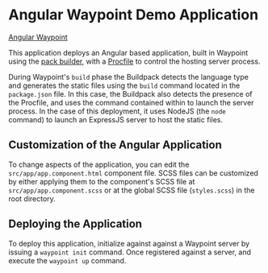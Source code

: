 # Angular Waypoint Demo Application

[Angular Waypoint](angular-waypoint.png)

This application deploys an Angular based application, built in Waypoint using the [pack builder](), with a [Procfile]() to control the hosting server process.

During Waypoint's `build` phase the Buildpack detects the language type and generates the
static files using the `build` command located in the `package.json` file. In this case,
the Buildpack also detects the presence of the Procfile, and uses the command contained
within to launch the server process. In the case of this deployment, it uses NodeJS (the
`node` command) to launch an ExpressJS server to host the static files.

## Customization of the Angular Application

To change aspects of the application, you can edit the `src/app/app.component.html`
component file. SCSS files can be customized by either applying them to the component's
SCSS file at `src/app/app.component.scss` or at the global SCSS file (`styles.scss`) in
the root directory.

## Deploying the Application

To deploy this application, initialize against against a Waypoint server by issuing a
`waypoint init` command. Once registered against a server, and execute the `waypoint up`
command.
